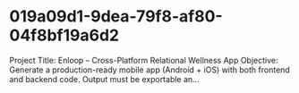# 019a09d1-9dea-79f8-af80-04f8bf19a6d2
Project Title: Enloop – Cross-Platform Relational Wellness App  Objective: Generate a production-ready mobile app (Android + iOS) with both frontend and backend code. Output must be exportable an...
